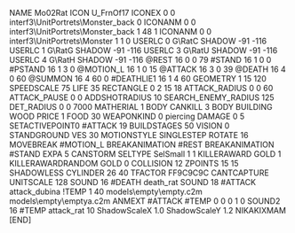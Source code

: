 NAME 			Mo02Rat
ICON 			U_FrnOf17
ICONEX 0 0 interf3\UnitPortrets\Monster_back 0
ICONANM 0 0 interf3\UnitPortrets\Monster_back 1 48 1
ICONANM 0 0 interf3\UnitPortrets\Monster 1 1 0
USERLC 			0 G\RatC SHADOW -91 -116
USERLC 			1 G\RatG SHADOW -91 -116
USERLC 			3 G\RatU SHADOW -91 -116
USERLC 			4 G\RatH SHADOW -91 -116
@REST      		16 0 0 79
#STAND     		16 1 0 0
#PSTAND    		16 1 3 0
@MOTION_L  		16 1 0 15
@ATTACK    		16 3 0 39
@DEATH     		16 4 0 60
@SUMMON     		16 4 60 0 
#DEATHLIE1 		16 1 4 60
GEOMETRY 		1 15 120
SPEEDSCALE 75
LIFE     		35
RECTANGLE 		0 2 15 18
ATTACK_RADIUS 		0 0 60
ATTACK_PAUSE 		0 0
ADDSHOTRADIUS 		10
SEARCH_ENEMY_RADIUS 	125
DET_RADIUS 		0 0 7000
MATHERIAL 		1 BODY
CANKILL 		3 BODY BUILDING WOOD
PRICE 			1 FOOD 30
WEAPONKIND 		0 piercing
DAMAGE   		0 5
SETACTIVEPOINT0		#ATTACK 19
BUILDSTAGES 		50
VISION 			0
STANDGROUND
VES 			30
MOTIONSTYLE 		SINGLESTEP
ROTATE 			16
MOVEBREAK 		#MOTION_L
BREAKANIMATION 		#REST
BREAKANIMATION 		#STAND
EXPA 			5
CANSTORM
SELTYPE SelSmall 1 1
KILLERAWARD             GOLD 1
KILLERAWARDRANDOM       GOLD 0
COLLISION 12
ZPOINTS 15 15
SHADOWLESS
CYLINDER 26 40
TFACTOR FF9C9C9C
CANTCAPTURE
UNITSCALE		128
SOUND 16 #DEATH death_rat
SOUND 18 #ATTACK attack_dubina
!TEMP  1 40 models\empty\empty.c2m models\empty\emptya.c2m
ANMEXT #ATTACK #TEMP 0 0 0 1 0
SOUND2  16 #TEMP attack_rat 10
ShadowScaleX 1.0
ShadowScaleY 1.2
NIKAKIXMAM
[END]

